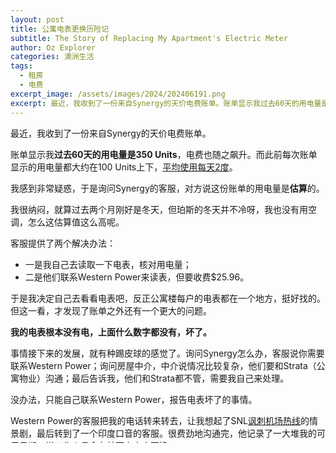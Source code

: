 ```yaml
---
layout: post
title: 公寓电表更换历险记
subtitle: The Story of Replacing My Apartment's Electric Meter
author: Oz Explorer
categories: 澳洲生活
tags:
  - 租房
  - 电费
excerpt_image: /assets/images/2024/202406191.png
excerpt: 最近，我收到了一份来自Synergy的天价电费账单。账单显示我过去60天的用电量是350 Units，电费也随之飙升。而此前每次账单显示的用电量都大约在100 Units上下，平均使用每天2度。我感到非常疑惑，于是询问Synergy的客服，对方说这份账单的用电量是估算的。我很纳闷，就算过去两个月刚好是冬天，但珀斯的冬天并不冷呀，我也没有用空调，怎么这估算值这么高呢。>>> Read more
---
```


最近，我收到了一份来自Synergy的天价电费账单。

账单显示我**过去60天的用电量是350 Units**，电费也随之飙升。而此前每次账单显示的用电量都大约在100 Units上下，[平均使用每天2度](https://www.ozexplorers.com/澳洲生活/2024/06/19/the-electricity-supply-charge-is-much-more-expensive-than-usage-charge.html)。

我感到非常疑惑，于是询问Synergy的客服，对方说这份账单的用电量是**估算**的。

我很纳闷，就算过去两个月刚好是冬天，但珀斯的冬天并不冷呀，我也没有用空调，怎么这估算值这么高呢。

客服提供了两个解决办法：
- 一是我自己去读取一下电表，核对用电量；
- 二是他们联系Western Power来读表，但要收费$25.96。

于是我决定自己去看看电表吧，反正公寓楼每户的电表都在一个地方，挺好找的。但这一看，才发现了账单之外还有一个更大的问题。

**我的电表根本没有电，上面什么数字都没有，坏了。**

事情接下来的发展，就有种踢皮球的感觉了。询问Synergy怎么办，客服说你需要联系Western Power；询问房屋中介，中介说情况比较复杂，他们要和Strata（公寓物业）沟通；最后告诉我，他们和Strata都不管，需要我自己来处理。

没办法，只能自己联系Western Power，报告电表坏了的事情。

Western Power的客服把我的电话转来转去，让我想起了SNL[讽刺机场热线](https://www.youtube.com/watch?v=9QnRHEA0_3Q)的情景剧，最后转到了一个印度口音的客服。很费劲地沟通完，他记录了一大堆我的可用日期，说工作人员会在某天上门来更换。

挂掉后觉得不太靠谱，就亲自去到了Western Power位于City的办公地址，没想到人家根本没有线下服务。前台工作人员估计也觉得这是来了一个傻子吧，第一次看到上门来找客服的，于是帮我用它们的座机，给我拨通了客服电话。

一位温柔的客服接听了电话，我复述了我的遭遇，她说系统里没有看到之前的记录，帮我登记后，又发了一封邮件给我，里面包含了本次通话的请求以及Reference Number。

我不知道要等待多久他们才会派人来更换电表，但我已经习惯了澳洲节奏，慢慢等吧。但没想到，大概**两个工作日后**，Western Power的电工就上门了。

那时候我正在睡觉，听到敲门的声音，因为是错觉。犹豫了一会儿开门后，电工正要走又转身回来，告诉我他要更换电表，会断电20分钟。随后很快就安装好了，还让我去看新的电表，并说他们会把旧电表带回去，尝试读取电表数据。

我十分惊讶，这次怎么效率这么高。但后来Synergy告诉我，数据更新要至少1个月才能反馈，届时账单也会调整。

这就是我在澳洲更换公寓电表的故事，沟通过程很累，但结果很不错。等新的账单调整好了，我再来和大家汇报。

这里稍作总结一下：

- Synergy属于收钱的运营商，Western Power属于建设的工程方。电表出现问题，Western Power来**维修更换是免费的**；但如果对账单存在争议而要求**读表则要收费**。

- Western Power在位于City的办公地址不是面向公众的营业厅。如果你有事情，还是要拨打客服电话。

- Western Power客服电话有两个：**131351**和**131087**。如果是突发停电，拨打24小时热线131351来紧急处理；但像电表更换这种非紧急事情，拨打131087做一般请求（General Enquiries）。

- 处理速度就是Case by case，可能也是看事情的紧急程度，以及他们的工作量。一旦处理起来，就是很快的。
